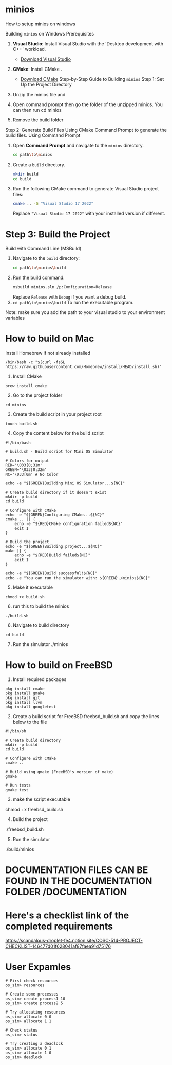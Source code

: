 # minios
How to setup minios on windows

Building `minios` on Windows
Prerequisites
1. **Visual Studio**: Install Visual Studio with the 'Desktop development with C++' workload.
   - [Download Visual Studio](https://visualstudio.microsoft.com/)

2. **CMake**: Install CMake .
   - [Download CMake](https://cmake.org/download/)
Step-by-Step Guide to Building `minios`
Step 1: Set Up the Project Directory
1.	Unzip the minios file and 
2.	Open command prompt then go the folder of the unzipped minios. You can then run cd minios
3.	Remove the build folder

Step 2: Generate Build Files Using CMake
Command Prompt to generate the build files.
Using Command Prompt
1. Open **Command Prompt** and navigate to the `minios` directory.
   ```bash
   cd path\to\minios
   ```
2. Create a `build` directory.
   ```bash
   mkdir build
   cd build
   ```
3. Run the following CMake command to generate Visual Studio project files:
   ```bash
   cmake .. -G "Visual Studio 17 2022"
   ```
   Replace `"Visual Studio 17 2022"` with your installed version if different.

# Step 3: Build the Project
 Build with Command Line (MSBuild)

1. Navigate to the `build` directory:
   ```bash
   cd path\to\minios\build
   ```
2. Run the build command:
   ```bash
   msbuild minios.sln /p:Configuration=Release
   ```
   Replace `Release` with `Debug` if you want a debug build.
3. ```cd path\to\minios\build``` To run the executable program.

Note: make sure you add the path to your visual studio to your environment variables


# How to build on Mac

Install Homebrew if not already installed
```
/bin/bash -c "$(curl -fsSL https://raw.githubusercontent.com/Homebrew/install/HEAD/install.sh)"
```

1. Install CMake
```
brew install cmake
```

2. Go to the project folder
```
cd minios
```

3. Create the build script in your project root
```
touch build.sh
```

4. Copy the content below for the build script

```
#!/bin/bash

# build.sh - Build script for Mini OS Simulator

# Colors for output
RED='\033[0;31m'
GREEN='\033[0;32m'
NC='\033[0m' # No Color

echo -e "${GREEN}Building Mini OS Simulator...${NC}"

# Create build directory if it doesn't exist
mkdir -p build
cd build

# Configure with CMake
echo -e "${GREEN}Configuring CMake...${NC}"
cmake .. || {
    echo -e "${RED}CMake configuration failed${NC}"
    exit 1
}

# Build the project
echo -e "${GREEN}Building project...${NC}"
make || {
    echo -e "${RED}Build failed${NC}"
    exit 1
}

echo -e "${GREEN}Build successful!${NC}"
echo -e "You can run the simulator with: ${GREEN}./minios${NC}"
```
5. Make it executable
```
chmod +x build.sh
```
6. run this to build the minios
```
./build.sh
```

6. Navigate to build directory
```
cd build
```

7. Run the simulator
./minios

# How to build on FreeBSD

1. Install required packages
```
pkg install cmake
pkg install gmake
pkg install git
pkg install llvm
pkg install googletest
```

2. Create a build script for FreeBSD freebsd_build.sh and copy the lines below to the file 
```
#!/bin/sh

# Create build directory
mkdir -p build
cd build

# Configure with CMake
cmake ..

# Build using gmake (FreeBSD's version of make)
gmake

# Run tests
gmake test
```

3. make the script executable

chmod +x freebsd_build.sh

4. Build the project

./freebsd_build.sh

5. Run the simulator

./build/minios

# DOCUMENTATION FILES CAN BE FOUND IN THE DOCUMENTATION FOLDER /DOCUMENTATION

# Here's a checklist link of the completed requirements
https://scandalous-droplet-fe4.notion.site/COSC-514-PROJECT-CHECKLIST-146477d01f628041af87faea91d75176

# User Expamles
```
# First check resources
os_sim> resources

# Create some processes
os_sim> create process1 10
os_sim> create process2 5

# Try allocating resources
os_sim> allocate 0 0
os_sim> allocate 1 1

# Check status
os_sim> status

# Try creating a deadlock
os_sim> allocate 0 1
os_sim> allocate 1 0
os_sim> deadlock
```